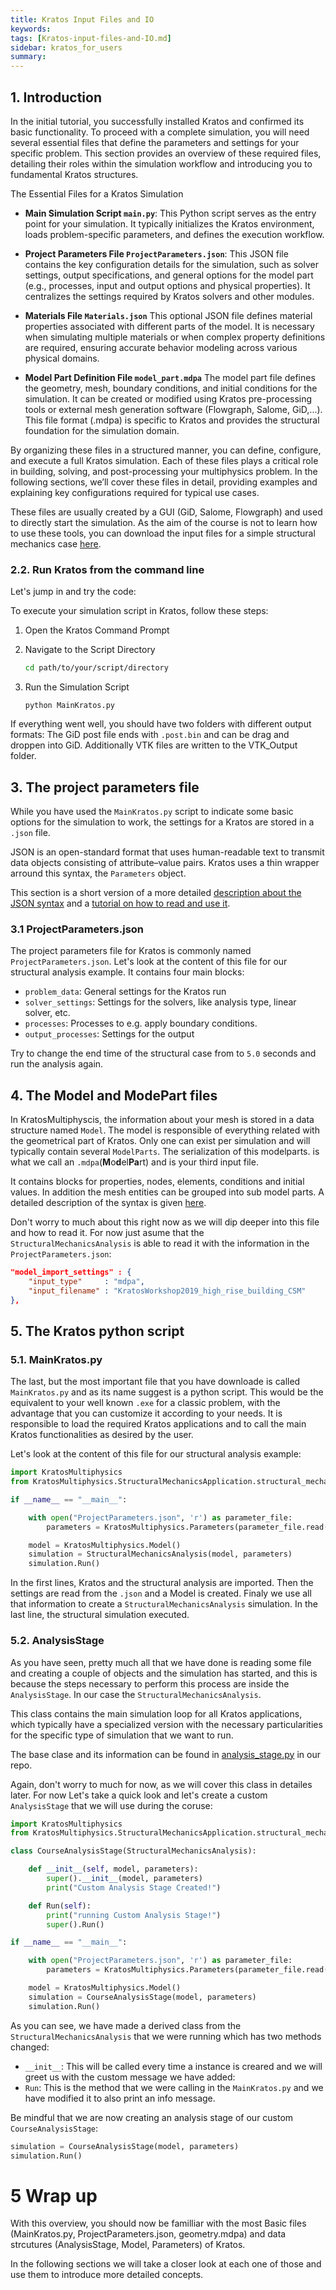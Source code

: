 ```yaml
---
title: Kratos Input Files and IO
keywords: 
tags: [Kratos-input-files-and-IO.md]
sidebar: kratos_for_users
summary: 
---
```


## 1. Introduction

In the initial tutorial, you successfully installed Kratos and confirmed its basic functionality. To proceed with a complete simulation, you will need several essential files that define the parameters and settings for your specific problem. This section provides an overview of these required files, detailing their roles within the simulation workflow and introducing you to fundamental Kratos structures.

The Essential Files for a Kratos Simulation

- **Main Simulation Script `main.py`**:
This Python script serves as the entry point for your simulation. It typically initializes the Kratos environment, loads problem-specific parameters, and defines the execution workflow.

- **Project Parameters File `ProjectParameters.json`**:
This JSON file contains the key configuration details for the simulation, such as solver settings, output specifications, and general options for the model part (e.g., processes, input and output options and physical properties). It centralizes the settings required by Kratos solvers and other modules.

- **Materials File `Materials.json`**
This optional JSON file defines material properties associated with different parts of the model. It is necessary when simulating multiple materials or when complex property definitions are required, ensuring accurate behavior modeling across various physical domains.

- **Model Part Definition File `model_part.mdpa`**
The model part file defines the geometry, mesh, boundary conditions, and initial conditions for the simulation. It can be created or modified using Kratos pre-processing tools or external mesh generation software (Flowgraph, Salome, GiD,...). This file format (.mdpa) is specific to Kratos and provides the structural foundation for the simulation domain.

By organizing these files in a structured manner, you can define, configure, and execute a full Kratos simulation. Each of these files plays a critical role in building, solving, and post-processing your multiphysics problem. In the following sections, we’ll cover these files in detail, providing examples and explaining key configurations required for typical use cases.

These files are usually created by a GUI (GiD, Salome, Flowgraph) and used to directly start the simulation. As the aim of the course is not to learn how to use these tools, you can download the input files for a simple structural mechanics case [here](https://github.com/KratosMultiphysics/Documentation/raw/refs/heads/master/Workshops_files/Kratos_Workshop_2019/Sources/2_Kratos_input_files_and_IO/2_Kratos_input_files_and_IO.zip).

### 2.2. Run Kratos from the command line
Let's jump in and try the code:

To execute your simulation script in Kratos, follow these steps:

1) Open the Kratos Command Prompt
2) Navigate to the Script Directory

    ```bash
    cd path/to/your/script/directory
    ```

3) Run the Simulation Script

    ```
    python MainKratos.py
    ```

If everything went well, you should have two folders with different output formats: The GiD post file ends with `.post.bin` and can be drag and droppen into GiD. Additionally VTK files are written to the VTK_Output folder. 

## 3. The project parameters file
While you have used the `MainKratos.py` script to indicate some basic options for the simulation to work, the settings for a Kratos are stored in a `.json` file. 

JSON is an open-standard format that uses human-readable text to transmit data objects consisting of attribute–value pairs. Kratos uses a thin wrapper arround this syntax, the `Parameters` object. 

This section is a short version of a more detailed [description about the JSON syntax](How-to-write-a-JSON-configuration-file) and a [tutorial on how to read and use it](https://github.com/KratosMultiphysics/Kratos/wiki/Python-Script-Tutorial:-Reading-ProjectParameters).

### 3.1 ProjectParameters.json
The project parameters file for Kratos is commonly named `ProjectParameters.json`. Let's look at the content of this file for our structural analysis example. It contains four main blocks:

* `problem_data`: General settings for the Kratos run
* `solver_settings`: Settings for the solvers, like analysis type, linear solver, etc.
* `processes`: Processes to e.g. apply boundary conditions.  
* `output_processes`: Settings for the output

Try to change the end time of the structural case from to `5.0` seconds and run the analysis again.

## 4. The Model and ModePart files
In KratosMultiphyscis, the information about your mesh is stored in a data structure named `Model`. The model is responsible of everything related with the geometrical part of Kratos. Only one can exist per simulation and will typically contain several `ModelParts`. The serialization of this modelparts. is what we call an `.mdpa`(**M**o**d**el**Pa**rt) and is your third input file.

It contains blocks for properties, nodes, elements, conditions and initial values. In addition the mesh entities can be grouped into sub model parts. A detailed description of the syntax is given [here](Input-data).

Don't worry to much about this right now as we will dip deeper into this file and how to read it. For now just asume that the `StructuralMechanicsAnalysis` is able to read it with the information in the `ProjectParameters.json`:

```json
"model_import_settings" : {
    "input_type"     : "mdpa",
    "input_filename" : "KratosWorkshop2019_high_rise_building_CSM"
},
```

## 5. The Kratos python script
### 5.1. MainKratos.py
The last, but the most important file that you have downloade is called `MainKratos.py` and as its name suggest is a python script. This would be the equivalent to your well known `.exe` for a classic problem, with the advantage that you can customize it according to your needs. It is responsible to load the required Kratos applications and to call the main Kratos functionalities as desired by the user. 

Let's look at the content of this file for our structural analysis example:

```python
import KratosMultiphysics
from KratosMultiphysics.StructuralMechanicsApplication.structural_mechanics_analysis import StructuralMechanicsAnalysis

if __name__ == "__main__":

    with open("ProjectParameters.json", 'r') as parameter_file:
        parameters = KratosMultiphysics.Parameters(parameter_file.read())

    model = KratosMultiphysics.Model()
    simulation = StructuralMechanicsAnalysis(model, parameters)
    simulation.Run()
```

In the first lines, Kratos and the structural analysis are imported. Then the settings are read from the `.json` and a Model is created. Finaly we use all that information to create a `StructuralMechanicsAnalysis` simulation. In the last line, the structural simulation executed. 

### 5.2. AnalysisStage
As you have seen, pretty much all that we have done is reading some file and creating a couple of objects and the simulation has started, and this is because the steps necessary to perform this process are inside the `AnalysisStage`. In our case the `StructuralMechanicsAnalysis`.

This class contains the main simulation loop for all Kratos applications, which typically have a specialized version with the necessary particularities for the specific type of simulation that we want to run.

The base clase and its information can be found in [analysis_stage.py](https://github.com/KratosMultiphysics/Kratos/blob/master/kratos/python_scripts/analysis_stage.py) in our repo.

Again, don't worry to much for now, as we will cover this class in detailes later. For now Let's take a quick look and let's create a custom `AnalysisStage` that we will use during the coruse:

```python
import KratosMultiphysics
from KratosMultiphysics.StructuralMechanicsApplication.structural_mechanics_analysis import StructuralMechanicsAnalysis

class CourseAnalysisStage(StructuralMechanicsAnalysis):

    def __init__(self, model, parameters):
        super().__init__(model, parameters)
        print("Custom Analysis Stage Created!")

    def Run(self):
        print("running Custom Analysis Stage!")
        super().Run()

if __name__ == "__main__":

    with open("ProjectParameters.json", 'r') as parameter_file:
        parameters = KratosMultiphysics.Parameters(parameter_file.read())

    model = KratosMultiphysics.Model()
    simulation = CourseAnalysisStage(model, parameters)
    simulation.Run()
```

As you can see, we have made a derived class from the `StructuralMechanicsAnalysis` that we were running which has two methods changed:
- `__init__`: This will be called every time a instance is creared and we will greet us with the custom message we have added:
- `Run`: This is the method that we were calling in the `MainKratos.py` and we have modified it to also print an info message.

Be mindful that we are now creating an analysis stage of our custom `CourseAnalysisStage`:

```python
simulation = CourseAnalysisStage(model, parameters)
simulation.Run()
```

# 5 Wrap up
With this overview, you should now be familliar with the most Basic files (MainKratos.py, ProjectParameters.json, geometry.mdpa) and data strcutures (AnalysisStage, Model, Parameters) of Kratos.

In the following sections we will take a closer look at each one of those and use them to introduce more detailed concepts.
